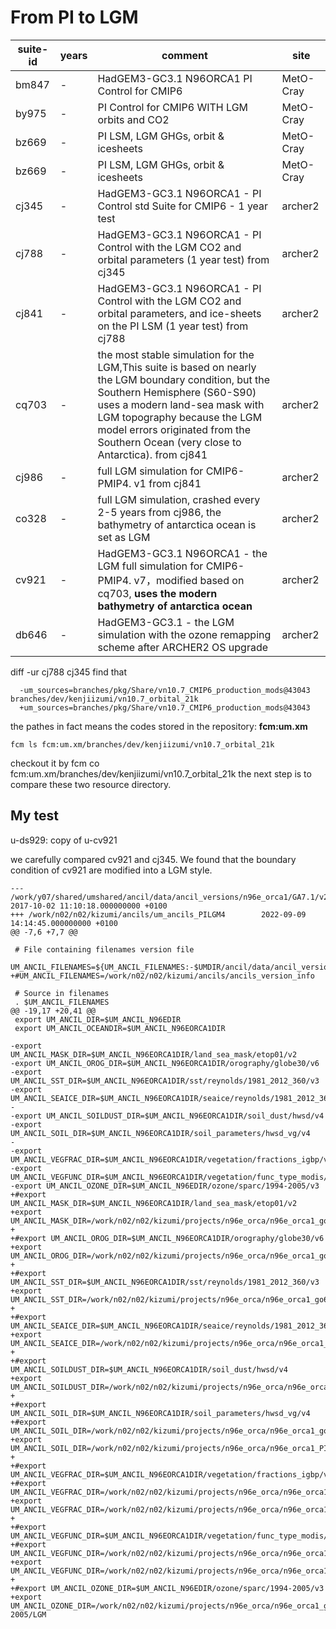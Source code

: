 

# From PI to LGM
| suite-id | years     | comment                                   | site |
| -------- | --------- | ----------------------------------------- |------|
| bm847  | - | HadGEM3-GC3.1 N96ORCA1 PI Control for CMIP6 |MetO-Cray|
| by975  | - | PI Control for CMIP6 WITH LGM orbits and CO2 |MetO-Cray|
| bz669  | - | PI LSM, LGM GHGs, orbit & icesheets |MetO-Cray|
| bz669  | - | PI LSM, LGM GHGs, orbit & icesheets |MetO-Cray|
| cj345  | - | HadGEM3-GC3.1 N96ORCA1 - PI Control std Suite for CMIP6 - 1 year test |archer2|
| cj788  | - | HadGEM3-GC3.1 N96ORCA1 - PI Control with the LGM CO2 and orbital parameters (1 year test) from cj345 |archer2|
| cj841  | - | HadGEM3-GC3.1 N96ORCA1 - PI Control with the LGM CO2 and orbital parameters, and ice-sheets on the PI LSM (1 year test) from cj788 |archer2|
| cq703  | - | the most stable simulation for the LGM,This suite is based on nearly the LGM boundary condition, but the Southern Hemisphere (S60-S90) uses a modern land-sea mask with LGM topography because the LGM model errors originated from the Southern Ocean (very close to Antarctica). from cj841|archer2|
| cj986  | - | full LGM simulation for CMIP6-PMIP4. v1 from cj841 |archer2|
| co328  | - | full LGM simulation, crashed every 2-5 years from cj986, the bathymetry of antarctica ocean is set as LGM|archer2|
| cv921  | - | HadGEM3-GC3.1 N96ORCA1 - the LGM full simulation for CMIP6-PMIP4. v7，modified based on cq703, **uses the modern bathymetry of antarctica ocean**  | archer2 |
| db646  | - | HadGEM3-GC3.1 - the LGM simulation with the ozone remapping scheme after ARCHER2 OS upgrade |archer2|


diff -ur cj788 cj345
find that
```
  -um_sources=branches/pkg/Share/vn10.7_CMIP6_production_mods@43043 branches/dev/kenjiizumi/vn10.7_orbital_21k
  +um_sources=branches/pkg/Share/vn10.7_CMIP6_production_mods@43043
```
the pathes in fact means the codes stored in the repository: **fcm:um.xm**
```
fcm ls fcm:um.xm/branches/dev/kenjiizumi/vn10.7_orbital_21k
```
checkout it by fcm co fcm:um.xm/branches/dev/kenjiizumi/vn10.7_orbital_21k
the next step is to compare these two resource directory.

## My test ##
u-ds929: copy of u-cv921

we carefully compared cv921 and cj345.
We found that the boundary condition of cv921 are modified into a LGM style. 
```
--- /work/y07/shared/umshared/ancil/data/ancil_versions/n96e_orca1/GA7.1/v2/ancils      2017-10-02 11:10:18.000000000 +0100
+++ /work/n02/n02/kizumi/ancils/um_ancils_PILGM4        2022-09-09 14:14:45.000000000 +0100
@@ -7,6 +7,7 @@

 # File containing filenames version file
 UM_ANCIL_FILENAMES=${UM_ANCIL_FILENAMES:-$UMDIR/ancil/data/ancil_versions/filenames/v9/ancils}
+#UM_ANCIL_FILENAMES=/work/n02/n02/kizumi/ancils/ancils_version_info

 # Source in filenames
 . $UM_ANCIL_FILENAMES
@@ -19,17 +20,41 @@
 export UM_ANCIL_DIR=$UM_ANCIL_N96EDIR
 export UM_ANCIL_OCEANDIR=$UM_ANCIL_N96EORCA1DIR

-export UM_ANCIL_MASK_DIR=$UM_ANCIL_N96EORCA1DIR/land_sea_mask/etop01/v2
-export UM_ANCIL_OROG_DIR=$UM_ANCIL_N96EORCA1DIR/orography/globe30/v6
-export UM_ANCIL_SST_DIR=$UM_ANCIL_N96EORCA1DIR/sst/reynolds/1981_2012_360/v3
-export UM_ANCIL_SEAICE_DIR=$UM_ANCIL_N96EORCA1DIR/seaice/reynolds/1981_2012_360/v4
-
-export UM_ANCIL_SOILDUST_DIR=$UM_ANCIL_N96EORCA1DIR/soil_dust/hwsd/v4
-export UM_ANCIL_SOIL_DIR=$UM_ANCIL_N96EORCA1DIR/soil_parameters/hwsd_vg/v4
-
-export UM_ANCIL_VEGFRAC_DIR=$UM_ANCIL_N96EORCA1DIR/vegetation/fractions_igbp/v4
-export UM_ANCIL_VEGFUNC_DIR=$UM_ANCIL_N96EORCA1DIR/vegetation/func_type_modis/v4
-export UM_ANCIL_OZONE_DIR=$UM_ANCIL_N96EDIR/ozone/sparc/1994-2005/v3
+#export UM_ANCIL_MASK_DIR=$UM_ANCIL_N96EORCA1DIR/land_sea_mask/etop01/v2
+export UM_ANCIL_MASK_DIR=/work/n02/n02/kizumi/projects/n96e_orca/n96e_orca1_go6/land_sea_mask/etop01/PILGM4
+
+#export UM_ANCIL_OROG_DIR=$UM_ANCIL_N96EORCA1DIR/orography/globe30/v6
+export UM_ANCIL_OROG_DIR=/work/n02/n02/kizumi/projects/n96e_orca/n96e_orca1_go6/orography/globe30/PILGM4
+
+#export UM_ANCIL_SST_DIR=$UM_ANCIL_N96EORCA1DIR/sst/reynolds/1981_2012_360/v3
+export UM_ANCIL_SST_DIR=/work/n02/n02/kizumi/projects/n96e_orca/n96e_orca1_go6/sst/PILGM4
+
+#export UM_ANCIL_SEAICE_DIR=$UM_ANCIL_N96EORCA1DIR/seaice/reynolds/1981_2012_360/v4
+export UM_ANCIL_SEAICE_DIR=/work/n02/n02/kizumi/projects/n96e_orca/n96e_orca1_go6/seaice/PILGM4
+
+#export UM_ANCIL_SOILDUST_DIR=$UM_ANCIL_N96EORCA1DIR/soil_dust/hwsd/v4
+export UM_ANCIL_SOILDUST_DIR=/work/n02/n02/kizumi/projects/n96e_orca/n96e_orca1_go6/soil_dust/PILGM4
+
+#export UM_ANCIL_SOIL_DIR=$UM_ANCIL_N96EORCA1DIR/soil_parameters/hwsd_vg/v4
+#export UM_ANCIL_SOIL_DIR=/work/n02/n02/kizumi/projects/n96e_orca/n96e_orca1_go6/soil_parameters/PILGM4
+export UM_ANCIL_SOIL_DIR=/work/n02/n02/kizumi/projects/n96e_orca/n96e_orca1_PI/soil_parameters/hwsd_vg/PILGM4
+
+#export UM_ANCIL_VEGFRAC_DIR=$UM_ANCIL_N96EORCA1DIR/vegetation/fractions_igbp/v4
+#export UM_ANCIL_VEGFRAC_DIR=/work/n02/n02/kizumi/projects/n96e_orca/n96e_orca1_go6/vegetation/fractions_igbp/PILGM4
+export UM_ANCIL_VEGFRAC_DIR=/work/n02/n02/kizumi/projects/n96e_orca/n96e_orca1_PI/vegetation/fractions_igbp/PILGM4
+
+#export UM_ANCIL_VEGFUNC_DIR=$UM_ANCIL_N96EORCA1DIR/vegetation/func_type_modis/v4
+#export UM_ANCIL_VEGFUNC_DIR=/work/n02/n02/kizumi/projects/n96e_orca/n96e_orca1_go6/vegetation/func_type_modis/PILGM4
+export UM_ANCIL_VEGFUNC_DIR=/work/n02/n02/kizumi/projects/n96e_orca/n96e_orca1_PI/vegetation/func_type_modis/PILGM4
+
+#export UM_ANCIL_OZONE_DIR=$UM_ANCIL_N96EDIR/ozone/sparc/1994-2005/v3
+export UM_ANCIL_OZONE_DIR=/work/n02/n02/kizumi/projects/n96e_orca/n96e_orca1_go6/ozone/sparc/1994-2005/LGM
```

